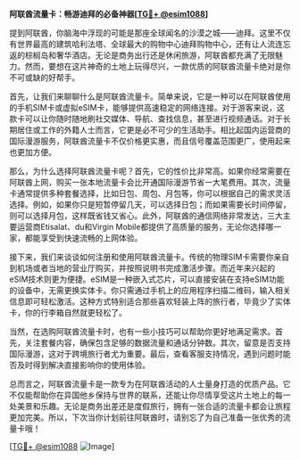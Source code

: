 **阿联酋流量卡：畅游迪拜的必备神器[[TG💪+ @esim1088](https://t.me/s/esim1088)]**

提到阿联酋，你脑海中浮现的可能是那座全球闻名的沙漠之城——迪拜。这里不仅有世界最高的建筑哈利法塔、全球最大的购物中心迪拜购物中心，还有让人流连忘返的棕榈岛和奢华酒店。无论是商务出行还是休闲旅游，阿联酋都充满了无限魅力。然而，要想在这片神奇的土地上玩得尽兴，一款优质的阿联酋流量卡绝对是你不可或缺的好帮手。

首先，让我们来聊聊什么是阿联酋流量卡。简单来说，它是一种可以在阿联酋使用的手机SIM卡或虚拟eSIM卡，能够提供高速稳定的网络连接。对于游客来说，这款卡可以让你随时随地刷社交媒体、导航、查找信息，甚至进行视频通话。对于长期居住或工作的外籍人士而言，它更是必不可少的生活助手。相比起国内运营商的国际漫游服务，阿联酋流量卡不仅价格更实惠，而且信号覆盖范围更广，使用起来也更加方便。

那么，为什么选择阿联酋流量卡呢？首先，它的性价比非常高。如果你经常需要在阿联酋上网，购买一张本地流量卡会比开通国际漫游节省一大笔费用。其次，流量卡通常提供多种套餐选择，比如日包、周包、月包等，你可以根据自己的需求灵活选择。例如，如果你只是短暂停留几天，可以选择日包；而如果需要长时间停留，则可以选择月包，这样既省钱又省心。此外，阿联酋的通信网络非常发达，三大主要运营商Etisalat、du和Virgin Mobile都提供了高质量的服务，无论你选择哪一家，都能享受到快速流畅的上网体验。

接下来，我们来谈谈如何注册和使用阿联酋流量卡。传统的物理SIM卡需要你亲自到机场或者当地的营业厅购买，并按照说明书完成激活步骤。而近年来兴起的eSIM技术则更为便捷。eSIM是一种嵌入式芯片，可以直接安装在支持eSIM功能的设备中，无需更换实体卡。你只需通过手机上的应用程序扫描二维码，输入相关信息即可轻松激活。这种方式特别适合那些喜欢轻装上阵的旅行者，毕竟少了实体卡，你的行李箱自然就更轻松了。

当然，在选购阿联酋流量卡时，也有一些小技巧可以帮助你更好地满足需求。首先，关注套餐内容，确保包含足够的数据流量和通话分钟数。其次，留意是否支持国际漫游，这对于跨境旅行者尤为重要。最后，查看客服支持情况，遇到问题时能否及时得到解决直接影响你的使用体验。

总而言之，阿联酋流量卡是一款专为在阿联酋活动的人士量身打造的优质产品。它不仅能帮助你在异国他乡保持与世界的联系，还能让你尽情享受这片土地上的每一处美景和乐趣。无论是商务出差还是度假旅行，拥有一张合适的流量卡都会让旅程更加完美。所以，下次当你计划前往阿联酋时，请别忘了为自己准备一张优秀的流量卡哦！

[[TG💪+ @esim1088](https://t.me/s/esim1088) ![Image](https://i.postimg.cc/4NQfJmqS/Snipaste-2025-05-13-00-14-12.png)]
